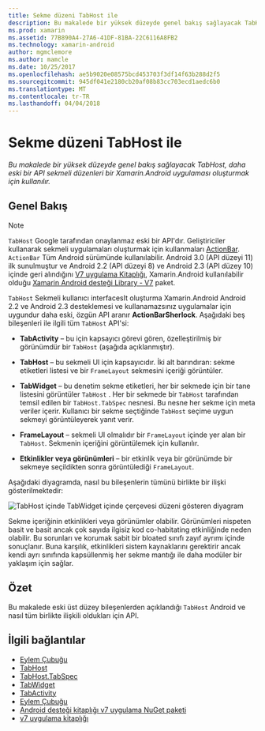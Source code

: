 ```yaml
---
title: Sekme düzeni TabHost ile
description: Bu makalede bir yüksek düzeyde genel bakış sağlayacak TabHost, daha eski bir API sekmeli düzenleri bir Xamarin.Android uygulaması oluşturmak için kullanılır.
ms.prod: xamarin
ms.assetid: 77B890A4-27A6-41DF-81BA-22C6116A8FB2
ms.technology: xamarin-android
author: mgmclemore
ms.author: mamcle
ms.date: 10/25/2017
ms.openlocfilehash: ae5b9020e08575bcd453703f3df14f63b288d2f5
ms.sourcegitcommit: 945df041e2180cb20af08b83cc703ecd1aedc6b0
ms.translationtype: MT
ms.contentlocale: tr-TR
ms.lasthandoff: 04/04/2018
---
```

# <a name="tab-layout-with-tabhost"></a>Sekme düzeni TabHost ile

_Bu makalede bir yüksek düzeyde genel bakış sağlayacak TabHost, daha eski bir API sekmeli düzenleri bir Xamarin.Android uygulaması oluşturmak için kullanılır._


## <a name="overview"></a>Genel Bakış

> [!NOTE]
> `TabHost` Google tarafından onaylanmaz eski bir API'dır. Geliştiriciler kullanarak sekmeli uygulamaları oluşturmak için kullanmaları [ActionBar](~/android/user-interface/controls/action-bar.md). `ActionBar` Tüm Android sürümünde kullanılabilir. Android 3.0 (API düzeyi 11) ilk sunulmuştur ve Android 2.2 (API düzeyi 8) ve Android 2.3 (API düzey 10) içinde geri alındığını [V7 uygulama Kitaplığı](http://developer.android.com/tools/support-library/features.html#v7-appcompat), Xamarin.Android kullanılabilir olduğu [Xamarin Android desteği Library - V7](https://www.nuget.org/packages/Xamarin.Android.Support.v7.AppCompat/) paket.

`TabHost` Sekmeli kullanıcı interfacesIt oluşturma Xamarin.Android Android 2.2 ve Android 2.3 desteklemesi ve kullanamazsınız uygulamalar için uygundur daha eski, özgün API aranır **ActionBarSherlock**.
Aşağıdaki beş bileşenleri ile ilgili tüm `TabHost` API'si:

-  **TabActivity** &ndash; bu için kapsayıcı görevi gören, özelleştirilmiş bir görünümdür bir `TabHost` (aşağıda açıklanmıştır).

-  **TabHost** &ndash; bu sekmeli UI için kapsayıcıdır. İki alt barındıran: sekme etiketleri listesi ve bir `FrameLayout` sekmesini içeriği görüntüler.

-  **TabWidget** &ndash; bu denetim sekme etiketleri, her bir sekmede için bir tane listesini görüntüler `TabHost` . Her bir sekmede bir `TabHost` tarafından temsil edilen bir `TabHost.TabSpec` nesnesi. Bu nesne her sekme için meta veriler içerir. Kullanıcı bir sekme seçtiğinde `TabHost` seçime uygun sekmeyi görüntüleyerek yanıt verir.

-  **FrameLayout** &ndash; sekmeli UI olmalıdır bir `FrameLayout` içinde yer alan bir `TabHost`. Sekmenin içeriğini görüntülemek için kullanılır.

-  **Etkinlikler veya görünümleri** &ndash; bir etkinlik veya bir görünümde bir sekmeye seçildikten sonra görüntülediği `FrameLayout`.

Aşağıdaki diyagramda, nasıl bu bileşenlerin tümünü birlikte bir ilişki gösterilmektedir:

![TabHost içinde TabWidget içinde çerçevesi düzeni gösteren diyagram](tab-host-images/image03.png)

Sekme içeriğinin etkinlikleri veya görünümler olabilir. Görünümleri nispeten basit ve basit ancak çok sayıda ilgisiz kod co-habitating etkinliğinde neden olabilir. Bu sorunları ve korumak sabit bir bloated sınıfı zayıf ayrımı içinde sonuçlanır. Buna karşılık, etkinlikleri sistem kaynaklarını gerektirir ancak kendi ayrı sınıfında kapsüllenmiş her sekme mantığı ile daha modüler bir yaklaşım için sağlar.


## <a name="summary"></a>Özet

Bu makalede eski üst düzey bileşenlerden açıklandığı `TabHost` Android ve nasıl tüm birlikte ilişkili oldukları için API.



## <a name="related-links"></a>İlgili bağlantılar

- [Eylem Çubuğu](http://developer.android.com/guide/topics/ui/actionbar.html)
- [TabHost](https://developer.xamarin.com/api/type/Android.Widget.TabHost/)
- [TabHost.TabSpec](https://developer.xamarin.com/api/type/Android.Widget.TabHost+TabSpec/)
- [TabWidget](https://developer.xamarin.com/api/type/Android.Widget.TabWidget/)
- [TabActivity](https://developer.xamarin.com/api/type/Android.App.TabActivity/)
- [Eylem Çubuğu](http://developer.android.com/guide/topics/ui/actionbar.html)
- [Android desteği kitaplığı v7 uygulama NuGet paketi](https://www.nuget.org/packages/Xamarin.Android.Support.v7.AppCompat/)
- [v7 uygulama kitaplığı](http://developer.android.com/tools/support-library/features.html#v7-appcompat)
